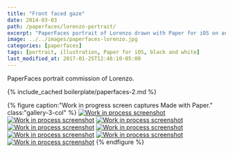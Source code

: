 ```yaml
---
title: "Front faced gaze"
date: 2014-03-03
path: /paperfaces/lorenzo-portrait/
excerpt: "PaperFaces portrait of Lorenzo drawn with Paper for iOS on an iPad."
image: ../../images/paperfaces-lorenzo.jpg
categories: [paperfaces]
tags: [portrait, illustration, Paper for iOS, black and white]
last_modified_at: 2017-01-25T12:46:10-05:00
---
```


PaperFaces portrait commission of Lorenzo.

{% include_cached boilerplate/paperfaces-2.md %}

{% figure caption:"Work in progress screen captures Made with Paper." class:"gallery-3-col" %}
[![Work in process screenshot](../../images/paperfaces-lorenzo-process-1-600.jpg)](../../images/paperfaces-lorenzo-process-1-lg.jpg)
[![Work in process screenshot](../../images/paperfaces-lorenzo-process-2-600.jpg)](../../images/paperfaces-lorenzo-process-2-lg.jpg)
[![Work in process screenshot](../../images/paperfaces-lorenzo-process-3-600.jpg)](../../images/paperfaces-lorenzo-process-3-lg.jpg)
[![Work in process screenshot](../../images/paperfaces-lorenzo-process-4-600.jpg)](../../images/paperfaces-lorenzo-process-4-lg.jpg)
[![Work in process screenshot](../../images/paperfaces-lorenzo-process-5-600.jpg)](../../images/paperfaces-lorenzo-process-5-lg.jpg)
[![Work in process screenshot](../../images/paperfaces-lorenzo-process-6-600.jpg)](../../images/paperfaces-lorenzo-process-6-lg.jpg)
[![Work in process screenshot](../../images/paperfaces-lorenzo-process-7-600.jpg)](../../images/paperfaces-lorenzo-process-7-lg.jpg)
[![Work in process screenshot](../../images/paperfaces-lorenzo-process-8-600.jpg)](../../images/paperfaces-lorenzo-process-8-lg.jpg)
{% endfigure %}
